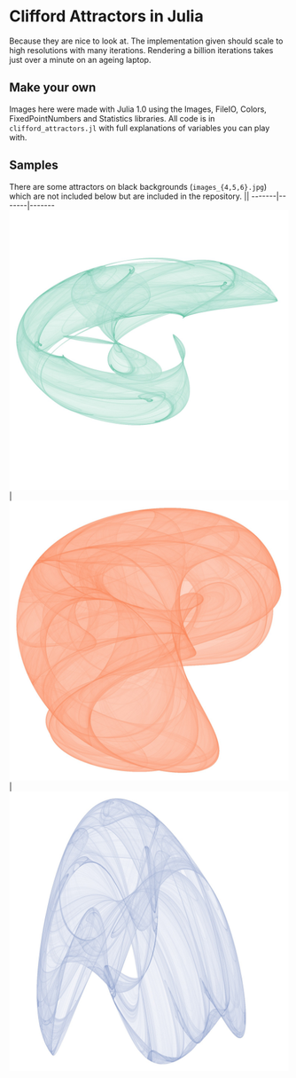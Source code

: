 # Clifford Attractors in Julia

Because they are nice to look at. The implementation given should scale to high resolutions with many iterations. Rendering a billion iterations takes just over a minute on an ageing laptop.

## Make your own

Images here were made with Julia 1.0 using the Images, FileIO, Colors, FixedPointNumbers and Statistics libraries. All code is in `clifford_attractors.jl` with full explanations of variables you can play with.

## Samples
There are some attractors on black backgrounds (`images_{4,5,6}.jpg`) which are not included below but are included in the repository.
<span>|<span>|<span>
-------|-------|-------
![image_1](image_1.jpg) | ![image_2](image_2.jpg) | ![image_3](image_3.jpg)
